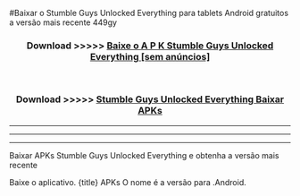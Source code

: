 #Baixar o Stumble Guys Unlocked Everything   para tablets Android gratuitos a versão mais recente 449gy


<div align="center">
<h3>Download >>>>> <a href="https://pt-web.web.app/?pt= Stumble Guys Unlocked Everything ">Baixe o A P K Stumble Guys Unlocked Everything  [sem anúncios]</a></h3><br>

<h3>Download >>>>> <a href="https://pt-web.web.app/?pt= Stumble Guys Unlocked Everything ">Stumble Guys Unlocked Everything  Baixar APKs</a></h3>
</div>

----------------------------------------------------------

----------------------------------------------------------

----------------------------------------------------------

Baixar APKs Stumble Guys Unlocked Everything  e obtenha a versão mais recente

Baixe o aplicativo. {title} APKs O nome é a versão para .Android.


